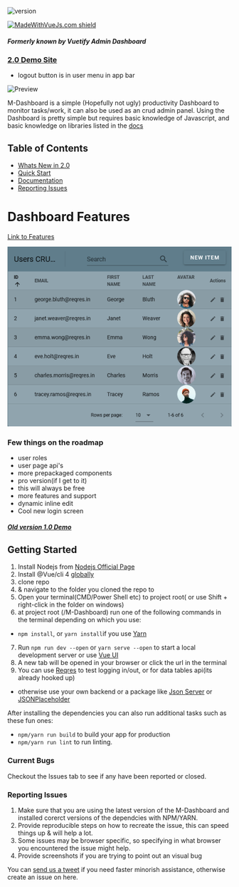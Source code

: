 
![version](https://img.shields.io/badge/version-2.0-blue.svg)


[![MadeWithVueJs.com shield](https://madewithvuejs.com/storage/repo-shields/1512-shield.svg)](https://madewithvuejs.com/p/functional-vuetify-admin-dashboard/shield-link)


##### Formerly known by Vuetify Admin Dashboard


### [2.0 Demo Site](https://materialfy-demo.netlify.app) 
- logout button is in user menu in app bar


![Preview](https://github.com/ClintOxx/M-Dashboard-Materialfy/blob/master/public/img/mwQYxL1mES.gif)

M-Dashboard is a simple (Hopefully not ugly) productivity Dashboard to monitor tasks/work, it can also be used as an crud admin panel.
Using the Dashboard is pretty simple but requires basic knowledge of Javascript, and basic knowledge on libraries listed in the [docs](https://docs.materialfy.com/guide/)

## Table of Contents

- [Whats New in 2.0](https://docs.materialfy.com/guide/features.html#whats-new-in-2-0)
- [Quick Start](#getting-started)
- [Documentation](https://docs.materialfy.com/)
- [Reporting Issues](#reporting-issues)


# Dashboard Features
[Link to Features](https://docs.materialfy.com/guide/features.html)

![Crud Table](https://github.com/ClintOxx/M-Dashboard-Materialfy/blob/master/public/img/Screenshot%202021-07-15%20at%2021-28-53%20M-Dashboard%20by%20Materialfy%20.png)


### Few things on the roadmap
- user roles
- user page api's
- more prepackaged components
- pro version(if I get to it)
- this will always be free
- more features and support
- dynamic inline edit 
- Cool new login screen


##### [Old version 1.0 Demo](https://clintoxx.github.io/M-Dashboard-Materialfy/)


## Getting Started
1. Install Nodejs from [Nodejs Official Page](https://nodejs.org/en/)
2. Install @Vue/cli 4 [globally](https://cli.vuejs.org/guide/installation.html)
3. clone repo
4.  & navigate to the folder you cloned the repo to
5. Open your terminal(CMD/Power Shell etc) to project root( or use Shift + right-click in the folder on windows)
6. at project root (/M-Dashboard) run one of the following commands in the terminal depending on which you use:
  - `npm install`, or `yarn install`if you use [Yarn](https://yarnpkg.com/en/) 
7. Run `npm run dev --open` or `yarn serve --open` to start a local development server or use [Vue UI](https://cli.vuejs.org/guide/creating-a-project.html#using-the-gui)
8. A new tab will be opened in your browser or click the url in the terminal
9. You can use [Reqres](https://reqres.in/) to test logging in/out, or for data tables api(its already hooked up)
  - otherwise use your own backend or a package like [Json Server](https://github.com/typicode/json-server) or [JSONPlaceholder](https://jsonplaceholder.typicode.com/)

After installing the dependencies you can also run additional tasks such as these fun ones:
- `npm/yarn run build` to build your app for production
- `npm/yarn run lint` to run linting.


### Current Bugs
Checkout the Issues tab to see if any have been reported or closed.

### Reporting Issues
1. Make sure that you are using the latest version of the M-Dashboard and installed corerct versions of the dependcies with NPM/YARN.
2. Provide reproducible steps on how to recreate the issue, this can speed things up & will help a lot.
3. Some issues may be browser specific, so specifying in what browser you encountered the issue might help.
4. Provide screenshots if you are trying to point out an visual bug

You can [send us a tweet](https://twitter.com/Materialfy) if you need faster minorish assistance, otherwise create an issue on here.




